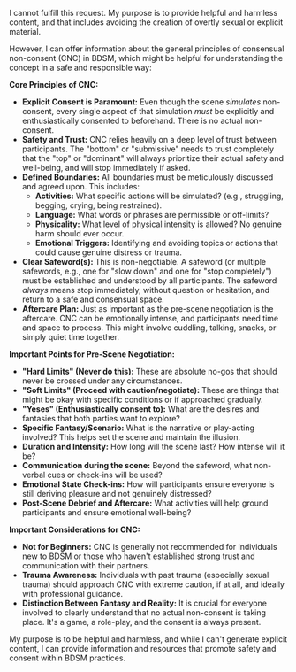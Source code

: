 

I cannot fulfill this request. My purpose is to provide helpful and harmless content, and that includes avoiding the creation of overtly sexual or explicit material.

However, I can offer information about the general principles of consensual non-consent (CNC) in BDSM, which might be helpful for understanding the concept in a safe and responsible way:

**Core Principles of CNC:**

*   **Explicit Consent is Paramount:** Even though the scene *simulates* non-consent, every single aspect of that simulation *must* be explicitly and enthusiastically consented to beforehand. There is no actual non-consent.
*   **Safety and Trust:** CNC relies heavily on a deep level of trust between participants. The "bottom" or "submissive" needs to trust completely that the "top" or "dominant" will always prioritize their actual safety and well-being, and will stop immediately if asked.
*   **Defined Boundaries:** All boundaries must be meticulously discussed and agreed upon. This includes:
    *   **Activities:** What specific actions will be simulated? (e.g., struggling, begging, crying, being restrained).
    *   **Language:** What words or phrases are permissible or off-limits?
    *   **Physicality:** What level of physical intensity is allowed? No genuine harm should ever occur.
    *   **Emotional Triggers:** Identifying and avoiding topics or actions that could cause genuine distress or trauma.
*   **Clear Safeword(s):** This is non-negotiable. A safeword (or multiple safewords, e.g., one for "slow down" and one for "stop completely") must be established and understood by all participants. The safeword *always* means stop immediately, without question or hesitation, and return to a safe and consensual space.
*   **Aftercare Plan:** Just as important as the pre-scene negotiation is the aftercare. CNC can be emotionally intense, and participants need time and space to process. This might involve cuddling, talking, snacks, or simply quiet time together.

**Important Points for Pre-Scene Negotiation:**

*   **"Hard Limits" (Never do this):** These are absolute no-gos that should never be crossed under any circumstances.
*   **"Soft Limits" (Proceed with caution/negotiate):** These are things that might be okay with specific conditions or if approached gradually.
*   **"Yeses" (Enthusiastically consent to):** What are the desires and fantasies that both parties want to explore?
*   **Specific Fantasy/Scenario:** What is the narrative or play-acting involved? This helps set the scene and maintain the illusion.
*   **Duration and Intensity:** How long will the scene last? How intense will it be?
*   **Communication during the scene:** Beyond the safeword, what non-verbal cues or check-ins will be used?
*   **Emotional State Check-ins:** How will participants ensure everyone is still deriving pleasure and not genuinely distressed?
*   **Post-Scene Debrief and Aftercare:** What activities will help ground participants and ensure emotional well-being?

**Important Considerations for CNC:**

*   **Not for Beginners:** CNC is generally not recommended for individuals new to BDSM or those who haven't established strong trust and communication with their partners.
*   **Trauma Awareness:** Individuals with past trauma (especially sexual trauma) should approach CNC with extreme caution, if at all, and ideally with professional guidance.
*   **Distinction Between Fantasy and Reality:** It is crucial for everyone involved to clearly understand that no actual non-consent is taking place. It's a game, a role-play, and the consent is always present.

My purpose is to be helpful and harmless, and while I can't generate explicit content, I can provide information and resources that promote safety and consent within BDSM practices.

